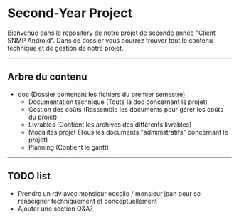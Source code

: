 ﻿# Second-Year Project

Bienvenue dans le repository de notre projet de seconde année "Client SNMP Android". Dans ce dossier vous pourrez trouver tout le contenu technique et de gestion de notre projet.  
- - -
## Arbre du contenu
- doc (Dossier contenant les fichiers du premier semestre)  
    - Documentation technique (Toute la doc concernant le projet)  
    - Gestion des coûts (Rassemble les documents pour gérer les coûts du projet)  
    - Livrables (Contient les archives des différents livrables)  
    - Modalités projet (Tous les documents "administratifs" concernant le projet)  
    - Planning (Contient le gantt)  
- - -  

## TODO list

- Prendre un rdv avec monsieur occello / monsieur jean pour se renseigner techniquement et conceptuellement  
- Ajouter une section Q&A?  